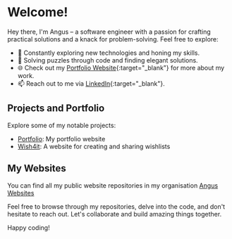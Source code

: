 # Welcome!

Hey there, I'm Angus – a software engineer with a passion for crafting practical solutions and a knack for problem-solving. Feel free to explore:

- 🚀 Constantly exploring new technologies and honing my skills.
- 🧩 Solving puzzles through code and finding elegant solutions.
- 🌐 Check out my [Portfolio Website](https://angusgoody.com){:target="_blank"} for more about my work.
- 📫 Reach out to me via [LinkedIn](https://www.linkedin.com/in/angusgoody){:target="_blank"}.

## Projects and Portfolio

Explore some of my notable projects:

- [Portfolio](https://github.com/angus-websites/portfolio): My portfolio website
- [Wish4it](https://github.com/angus-websites/wish4it): A website for creating and sharing wishlists

## My Websites

You can find all my public website repositories in my organisation [Angus Websites](https://github.com/angus-websites)

Feel free to browse through my repositories, delve into the code, and don't hesitate to reach out. Let's collaborate and build amazing things together.

Happy coding!


<!--
**angusgoody/angusgoody** is a ✨ _special_ ✨ repository because its `README.md` (this file) appears on your GitHub profile.

Here are some ideas to get you started:

- 🔭 I’m currently working on ...
- 🌱 I’m currently learning ...
- 👯 I’m looking to collaborate on ...
- 🤔 I’m looking for help with ...
- 💬 Ask me about ...
- 📫 How to reach me: ...
- 😄 Pronouns: ...
- ⚡ Fun fact: ...
-->
